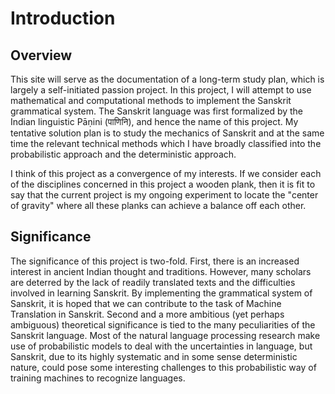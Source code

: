 # Introduction

## Overview

This site will serve as the documentation of a long-term study plan, which is largely a self-initiated passion project. In this project, I will attempt to use mathematical and computational methods to implement the Sanskrit grammatical system. The Sanskrit language was first formalized by the Indian linguistic Pāṇini \(पाणिनि\), and hence the name of this project. My tentative solution plan is to study the mechanics of Sanskrit and at the same time the relevant technical methods which I have broadly classified into the probabilistic approach and the deterministic approach.

I think of this project as a convergence of my interests. If we consider each of the disciplines concerned in this project a wooden plank, then it is fit to say that the current project is my ongoing experiment to locate the "center of gravity" where all these planks can achieve a balance off each other. 

## Significance

The significance of this project is two-fold. First, there is an increased interest in ancient Indian thought and traditions. However, many scholars are deterred by the lack of readily translated texts and the difficulties involved in learning Sanskrit. By implementing the grammatical system of Sanskrit, it is hoped that we can contribute to the task of Machine Translation in Sanskrit. Second and a more ambitious \(yet perhaps ambiguous\) theoretical significance is tied to the many peculiarities of the Sanskrit language. Most of the natural language processing research make use of probabilistic models to deal with the uncertainties in language, but Sanskrit, due to its highly systematic and in some sense deterministic nature, could pose some interesting challenges to this probabilistic way of training machines to recognize languages. 





